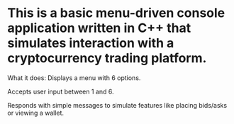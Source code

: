 # This is a basic menu-driven console application written in C++ that simulates interaction with a cryptocurrency trading platform.

What it does:
Displays a menu with 6 options.

Accepts user input between 1 and 6.

Responds with simple messages to simulate features like placing bids/asks or viewing a wallet.
